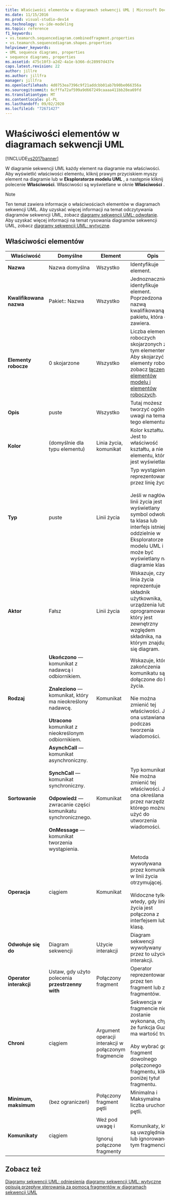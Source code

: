 ```yaml
---
title: Właściwości elementów w diagramach sekwencji UML | Microsoft Docs
ms.date: 11/15/2016
ms.prod: visual-studio-dev14
ms.technology: vs-ide-modeling
ms.topic: reference
f1_keywords:
- vs.teamarch.sequencediagram.combinedfragment.properties
- vs.teamarch.sequencediagram.shapes.properties
helpviewer_keywords:
- UML sequence diagrams, properties
- sequence diagrams, properties
ms.assetid: 475c10f3-a2d2-4a1e-b366-dc28997d437e
caps.latest.revision: 22
author: jillre
ms.author: jillfra
manager: jillfra
ms.openlocfilehash: 4d0753ea7396c9f21addcbb01ab7b90be066356a
ms.sourcegitcommit: 6cfffa72af599a9d667249caaaa411bb28ea69fd
ms.translationtype: MT
ms.contentlocale: pl-PL
ms.lasthandoff: 09/02/2020
ms.locfileid: "72671427"
---
```

# <a name="properties-of-elements-on-uml-sequence-diagrams"></a>Właściwości elementów w diagramach sekwencji UML
[!INCLUDE[vs2017banner](../includes/vs2017banner.md)]

W diagramie sekwencji UML każdy element na diagramie ma właściwości. Aby wyświetlić właściwości elementu, kliknij prawym przyciskiem myszy element na diagramie lub w **Eksploratorze modelu UML** , a następnie kliknij polecenie **Właściwości**. Właściwości są wyświetlane w oknie **Właściwości** .

> [!NOTE]
> Ten temat zawiera informacje o właściwościach elementów w diagramach sekwencji UML. Aby uzyskać więcej informacji na temat odczytywania diagramów sekwencji UML, zobacz [diagramy sekwencji UML: odwołanie](../modeling/uml-sequence-diagrams-reference.md). Aby uzyskać więcej informacji na temat rysowania diagramów sekwencji UML, zobacz [diagramy sekwencji UML: wytyczne](../modeling/uml-sequence-diagrams-guidelines.md).

## <a name="properties-of-elements"></a>Właściwości elementów

|Właściwość|Domyślne|Element|Opis|
|--------------|-------------|-------------|-----------------|
|**Nazwa**|Nazwa domyślna|Wszystko|Identyfikuje element.|
|**Kwalifikowana nazwa**|Pakiet:: Nazwa|Wszystko|Jednoznacznie identyfikuje element. Poprzedzona nazwą kwalifikowaną pakietu, która go zawiera.|
|**Elementy robocze**|0 skojarzone|Wszystko|Liczba elementów roboczych skojarzonych z tym elementem. Aby skojarzyć elementy robocze, zobacz [łączenie elementów modelu i elementów roboczych](../modeling/link-model-elements-and-work-items.md).|
|**Opis**|puste|Wszystko|Tutaj możesz tworzyć ogólne uwagi na temat tego elementu.|
|**Kolor**|(domyślnie dla typu elementu)|Linia życia, komunikat|Kolor kształtu. Jest to właściwość kształtu, a nie elementu, który jest wyświetlany.|
|**Typ**|puste|Linii życia|Typ wystąpienia reprezentowanego przez linię życia.<br /><br /> Jeśli w nagłówku linii życia jest wyświetlany symbol odwołania, ta klasa lub interfejs istnieje oddzielnie w Eksploratorze modelu UML i może być wyświetlany na diagramie klas.|
|**Aktor**|Fałsz|Linii życia|Wskazuje, czy linia życia reprezentuje składnik użytkownika, urządzenia lub oprogramowania, który jest zewnętrzny względem składnika, na którym znajduje się diagram.|
|**Rodzaj**|**Ukończono** — komunikat z nadawcą i odbiornikiem.<br /><br /> **Znaleziono** — komunikat, który ma nieokreślony nadawcę.<br /><br /> **Utracono** komunikat z nieokreślonym odbiornikiem.|Komunikat|Wskazuje, które zakończenia komunikatu są dołączone do linii życia.<br /><br /> Nie można zmienić tej właściwości. Jest ona ustawiana podczas tworzenia wiadomości.|
|**Sortowanie**|**AsynchCall** — komunikat asynchroniczny.<br /><br /> **SynchCall** — komunikat synchroniczny.<br /><br /> **Odpowiedź** — zwracanie części komunikatu synchronicznego.<br /><br /> **OnMessage** — komunikat tworzenia wystąpienia.|Komunikat|Typ komunikatu. Nie można zmienić tej właściwości. Jest ona określana przez narzędzie, którego można użyć do utworzenia wiadomości.|
|**Operacja**|ciągiem|Komunikat|Metoda wywoływana przez komunikat w linii życia otrzymującej.<br /><br /> Widoczne tylko wtedy, gdy linia życia jest połączona z interfejsem lub klasą.|
|**Odwołuje się do**|Diagram sekwencji|Użycie interakcji|Diagram sekwencji wywoływany przez to użycie interakcji.|
|**Operator interakcji**|Ustaw, gdy użyto polecenia **przestrzenny with**|Połączony fragment|Operator reprezentowany przez ten fragment lub zbiór fragmentów.|
|**Chroni**|ciągiem|Argument operacji interakcji w połączonym fragmencie|Sekwencja w fragmencie nie zostanie wykonana, chyba że funkcja Guard ma wartość true.<br /><br /> Aby wybrać górny fragment dowolnego połączonego fragmentu, kliknij poniżej tytuł fragmentu.|
|**Minimum, maksimum**|(bez ograniczeń)|Połączony fragment pętli|Minimalna i Maksymalna liczba uruchomień pętli.|
|**Komunikaty**|ciągiem|Weź pod uwagę i<br /><br /> Ignoruj połączone fragmenty|Komunikaty, które są uwzględniane lub ignorowane w tym fragmencie.|

## <a name="see-also"></a>Zobacz też
 [Diagramy sekwencji UML: odniesienia](../modeling/uml-sequence-diagrams-reference.md) [diagramy sekwencji UML: wytyczne](../modeling/uml-sequence-diagrams-guidelines.md) [opisują przepływ sterowania za pomocą fragmentów w diagramach sekwencji UML](../modeling/describe-control-flow-with-fragments-on-uml-sequence-diagrams.md)
